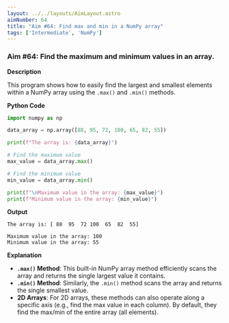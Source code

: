 ```yaml
---
layout: ../../layouts/AimLayout.astro
aimNumber: 64
title: "Aim #64: Find max and min in a NumPy array"
tags: ['Intermediate', 'NumPy']
---
```


### Aim #64: Find the maximum and minimum values in an array.

**Description**

This program shows how to easily find the largest and smallest elements within a NumPy array using the `.max()` and `.min()` methods.

**Python Code**

```python
import numpy as np

data_array = np.array([88, 95, 72, 100, 65, 82, 55])

print(f"The array is: {data_array}")

# Find the maximum value
max_value = data_array.max()

# Find the minimum value
min_value = data_array.min()

print(f"\nMaximum value in the array: {max_value}")
print(f"Minimum value in the array: {min_value}")
```

**Output**

```text
The array is: [ 88  95  72 100  65  82  55]

Maximum value in the array: 100
Minimum value in the array: 55
```

**Explanation**

- **`.max()` Method**: This built-in NumPy array method efficiently scans the array and returns the single largest value it contains.
- **`.min()` Method**: Similarly, the `.min()` method scans the array and returns the single smallest value.
- **2D Arrays**: For 2D arrays, these methods can also operate along a specific axis (e.g., find the max value in each column). By default, they find the max/min of the entire array (all elements).

